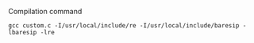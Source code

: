 Compilation command
```
gcc custom.c -I/usr/local/include/re -I/usr/local/include/baresip -lbaresip -lre 
```
